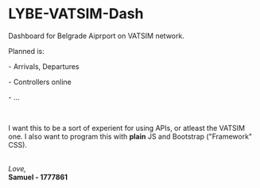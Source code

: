 # LYBE-VATSIM-Dash

Dashboard for Belgrade Aiprport on VATSIM network.
<br>

Planned is:
<br>
    <p> - Arrivals, Departures </p>
    <p> - Controllers online </p>
    <p> - ... </p>
<br>
    <p>
        I want this to be a sort of experient for using APIs, or atleast the VATSIM one. I also want to program this with **plain** JS and Bootstrap ("Framework" CSS).
    </p>
<br>
 *Love,* <br>
 **Samuel - 1777861**
